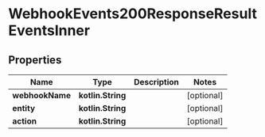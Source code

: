 
# WebhookEvents200ResponseResultEventsInner

## Properties
| Name | Type | Description | Notes |
| ------------ | ------------- | ------------- | ------------- |
| **webhookName** | **kotlin.String** |  |  [optional] |
| **entity** | **kotlin.String** |  |  [optional] |
| **action** | **kotlin.String** |  |  [optional] |



